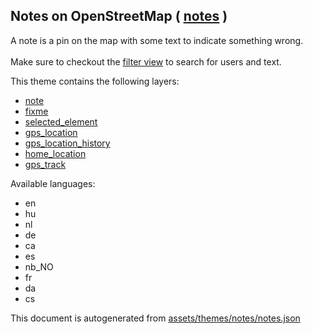 [//]: # (WARNING: this file is automatically generated. Please find the sources at the bottom and edit those sources)

 Notes on OpenStreetMap ( [notes](https://mapcomplete.osm.be/notes) ) 
----------------------------------------------------------------------



A note is a pin on the map with some text to indicate something wrong.<br/><br/>Make sure to checkout the <a href='#filters'>filter view</a> to search for users and text.

This theme contains the following layers:



  - [note](../Layers/note.md)
  - [fixme](../Layers/fixme.md)
  - [selected_element](../Layers/selected_element.md)
  - [gps_location](../Layers/gps_location.md)
  - [gps_location_history](../Layers/gps_location_history.md)
  - [home_location](../Layers/home_location.md)
  - [gps_track](../Layers/gps_track.md)


Available languages:



  - en
  - hu
  - nl
  - de
  - ca
  - es
  - nb_NO
  - fr
  - da
  - cs
 

This document is autogenerated from [assets/themes/notes/notes.json](https://github.com/pietervdvn/MapComplete/blob/develop/assets/themes/notes/notes.json)

